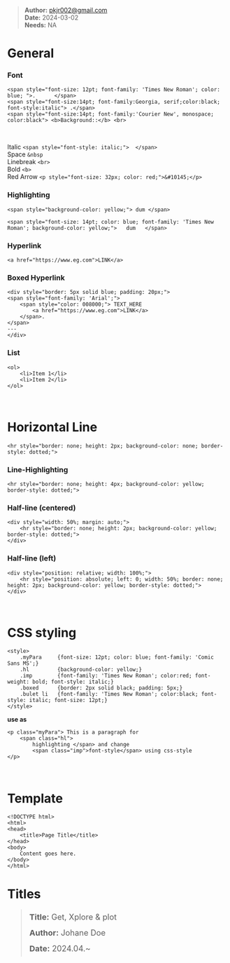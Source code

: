 > **Author:** pkjr002@gmail.com  
> **Date:** 2024-03-02   
> **Needs:** NA

# General
### Font 
```
<span style="font-size: 12pt; font-family: 'Times New Roman'; color: blue; ">.      </span>  
<span style="font-size:14pt; font-family:Georgia, serif;color:black;  font-style:italic"> .</span>  
<span style="font-size:14pt; font-family:'Courier New', monospace; color:black"> <b>Background::</b> <br>
```
<br>

Italic `<span style="font-style: italic;">  </span>`  
Space `&nbsp`  
Linebreak `<br>`  
Bold `<b>`  
Red Arrow `<p style="font-size: 32px; color: red;">&#10145;</p>`  


### Highlighting 
```
<span style="background-color: yellow;"> dum </span>
```
```
<span style="font-size: 14pt; color: blue; font-family: 'Times New Roman'; background-color: yellow;">   dum   </span>
```  


### Hyperlink
```
<a href="https://www.eg.com">LINK</a>
```

### Boxed Hyperlink
```
<div style="border: 5px solid blue; padding: 20px;">
<span style="font-family: 'Arial';">
    <span style="color: 008000;"> TEXT_HERE  
	    <a href="https://www.eg.com">LINK</a> 
    </span>.
</span>
---
</div>
```

### List
```
<ol>
    <li>Item 1</li>
    <li>Item 2</li>
</ol>
```

<br>

# Horizontal Line
```
<hr style="border: none; height: 2px; background-color: none; border-style: dotted;">
```
### Line-Highlighting
```
<hr style="border: none; height: 4px; background-color: yellow; border-style: dotted;">
```

### Half-line (centered)
```
<div style="width: 50%; margin: auto;">
    <hr style="border: none; height: 2px; background-color: yellow; border-style: dotted;">
</div>
```

### Half-line (left)
```
<div style="position: relative; width: 100%;">
    <hr style="position: absolute; left: 0; width: 50%; border: none; height: 2px; background-color: yellow; border-style: dotted;">
</div>
```

<br>

# CSS styling
```
<style>
    .myPara     {font-size: 12pt; color: blue; font-family: 'Comic Sans MS';}
    .hl         {background-color: yellow;}
    .imp        {font-family: 'Times New Roman'; color:red; font-weight: bold; font-style: italic;}
    .boxed      {border: 2px solid black; padding: 5px;}
    .bulet li   {font-family: 'Times New Roman'; color:black; font-style: italic; font-size: 12pt;}
</style>
```
**use as**  
```
<p class="myPara"> This is a paragraph for 
    <span class="hl"> 
        highlighting </span> and change 
        <span class="imp">font-style</span> using css-style
</p>
```

<br>

# Template
```
<!DOCTYPE html>
<html>
<head>
    <title>Page Title</title>
</head>
<body>
    Content goes here.
</body>
</html>
```

# Titles
<blockquote style="font-size: 18px; line-height: 2;">
  <strong>Title:</strong> Get, Xplore & plot <br>
  <strong>Author:</strong> Johane Doe <br>
  <strong>Date:</strong> 2024.04.~<br>
</blockquote>